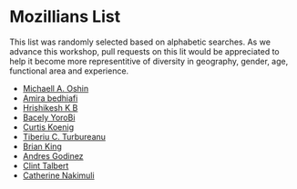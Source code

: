 # Mozillians List

This list was randomly selected based on alphabetic searches. As we advance this workshop, pull requests on this lit would be appreciated to help it become more representitive of diversity in geography, gender, age, functional area and experience.

* [Michaell A. Oshin](https://mozillians.org/en-US/u/micadeyeye/(Ph.D))
* [Amira bedhiafi](https://mozillians.org/en-US/u/amira.bedhiafi/)
* [Hrishikesh K B](https://mozillians.org/en-US/u/stultus/)
* [Bacely YoroBi](https://mozillians.org/en-US/u/yojedesign/)
* [Curtis Koenig](https://mozillians.org/en-US/u/curtisk/)
* [Tiberiu C. Turbureanu](https://mozillians.org/en-US/u/tct/)
* [Brian King](https://mozillians.org/en-US/u/kinger/)
* [Andres Godinez](https://mozillians.org/en-US/u/AGodinez/)
* [Clint Talbert](https://mozillians.org/en-US/u/ctalbert/)
* [Catherine Nakimuli](https://mozillians.org/en-US/u/cathynakimuli/)


